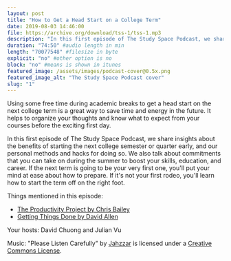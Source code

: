 ```yaml
---
layout: post
title: "How to Get a Head Start on a College Term"
date: 2019-08-03 14:46:00
file: https://archive.org/download/tss-1/tss-1.mp3
description: "In this first episode of The Study Space Podcast, we share insights about the benefits of starting the next college semester or quarter early, and our personal methods and hacks for doing so. We also talk about commitments that you can take on during the summer to boost your skills, education, and career. If the next term is going to be your very first one, you'll put your mind at ease about how to prepare. If it's not your first rodeo, you'll learn how to start the term off on the right foot."
duration: "74:50" #audio length in min
length: "70077548" #filesize in byte
explicit: "no" #other option is no
block: "no" #means is shown in itunes
featured_image: /assets/images/podcast-cover@0.5x.png
featured_image_alt: "The Study Space Podcast cover"
slug: "1"
---
```


Using some free time during academic breaks to get a head start on the next college term is a great way to save time and energy in the future. It helps to organize your thoughts and know what to expect from your courses before the exciting first day.

In this first episode of The Study Space Podcast, we share insights about the benefits of starting the next college semester or quarter early, and our personal methods and hacks for doing so. We also talk about commitments that you can take on during the summer to boost your skills, education, and career. If the next term is going to be your very first one, you'll put your mind at ease about how to prepare. If it's not your first rodeo, you'll learn how to start the term off on the right foot.

Things mentioned in this episode:

- [The Productivity Project by Chris Bailey](https://alifeofproductivity.com/the-productivity-project/)
- [Getting Things Done by David Allen](http://gettingthingsdone.com)

Your hosts: David Chuong and Julian Vu

Music: "Please Listen Carefully" by [Jahzzar](https://soundcloud.com/jahzzar) is licensed under a [Creative Commons License](http://creativecommons.org/licenses/by-sa/3.0/).
